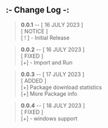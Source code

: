 ## **:- Change Log -:**

> **0.0.1** -- [ 16 JULY 2023 ]  
> [ NOTICE ]  
> [ ! ] - Initial Release

> **0.0.2** -- [ 16 JULY 2023 ]  
> [ FIXED ]  
> [+] - Import and Run

> **0.0.3** -- [ 17 JULY 2023 ]  
> [ ADDED ]  
> [+] Package download statistics  
> [+] More Package info

> **0.0.4** -- [ 18 JULY 2023 ]  
> [ FIXED ]  
> [+] - windows support
